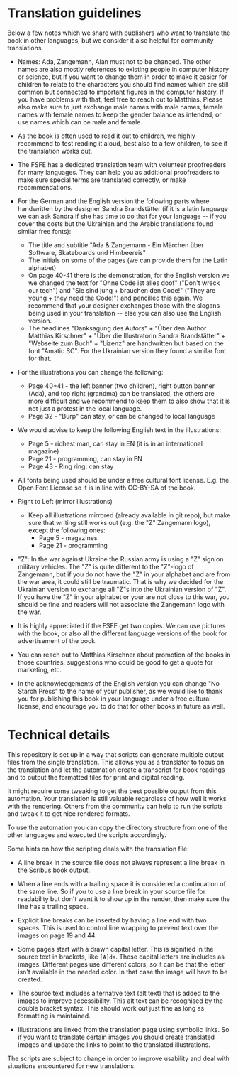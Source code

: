 <!--
SPDX-FileCopyrightText: 2021 Free Software Foundation Europe <https://fsfe.org>
SPDX-FileCopyrightText: 2024 Nico Rikken <nico.rikken@fsfe.org>

SPDX-License-Identifier: CC-BY-SA-3.0-DE
-->

# Translation guidelines

Below a few notes which we share with publishers who want to translate
the book in other languages, but we consider it also helpful for
community translations.

* Names: Ada, Zangemann, Alan must not to be changed. The other names
  are also mostly references to existing people in computer history or
  science, but if you want to change them in order to make it easier for
  children to relate to the characters you should find names which are
  still common but connected to important figures in the computer
  history. If you have problems with that, feel free to reach out to
  Matthias. Please also make sure to just exchange male names with male
  names, female names with female names to keep the gender balance
  as intended, or use names which can be male and female.

* As the book is often used to read it out to children, we highly
  recommend to test reading it aloud, best also to a few children, to
  see if the translation works out.

* The FSFE has a dedicated translation team with volunteer proofreaders
  for many languages. They can help you as additional proofreaders to
  make sure special terms are translated correctly, or make
  recommendations.

* For the German and the English version the following parts where
  handwritten by the designer Sandra Brandstätter (if it is a latin
  language we can ask Sandra if she has time to do that for your
  language -- if you cover the costs but the Ukrainian and the Arabic
  translations found similar free fonts):
   * The title and subtitle "Ada & Zangemann - Ein Märchen über Software,
     Skateboards und Himbeereis"
   * The initials on some of the pages (we can provide them for the Latin
     alphabet)
   * On page 40-41 there is the demonstration, for the English version we
     we changed the text for "Ohne Code ist alles doof" ("Don't wreck our
     tech") and "Sie sind jung + brauchen den Code!" ("They are young +
     they need the Code!") and pencilled this again. We
     recommend that your designer exchanges those with the slogans being
     used in your translation -- else you can also use the English
     version.
   * The headlines "Danksagung des Autors" + "Über den Author Matthias
     Kirschner" + "Über die Illustratorin Sandra Brandstätter" + "Webseite zum
     Buch" + "Lizenz" are handwritten but based on the font "Amatic SC". For the
     Ukrainian version they found a similar font for that.

* For the illustrations you can change the following:
   * Page 40+41 - the left banner (two children), right button banner
     (Ada), and top right (grandma) can be translated, the others are
     more difficult and we recommend to keep them to also show that it is
     not just a protest in the local language.
   * Page 32 - "Burp" can stay, or can be changed to local language

* We would advise to keep the following English text in the
  illustrations:
   * Page 5 - richest man, can stay in EN (it is in an international magazine)
   * Page 21 - programming, can stay in EN
   * Page 43 - Ring ring, can stay

* All fonts being used should be under a free cultural font license.
  E.g. the Open Font License so it is in line with CC-BY-SA of the book.

* Right to Left (mirror illustrations)
   * Keep all illustrations mirrored (already available in git repo),
     but make sure that writing still works out (e.g. the "Z" Zangemann
     logo), except the following ones:
      * Page 5 - magazines
      * Page 21 - programming

* "Z": In the war against Ukraine the Russian army is using a "Z" sign
  on military vehicles. The "Z" is quite different to the "Z"-logo of
  Zangemann, but if you do not have the "Z" in your alphabet and are
  from the war area, it could still be traumatic. That is why we decided
  for the Ukrainian version to exchange all "Z"s into the Ukrainian
  version of "Z". If you have the "Z" in your alphabet or your are not
  close to this war, you should be fine and readers will not associate
  the Zangemann logo with the war.

* It is highly appreciated if the FSFE get two copies. We can use
  pictures with the book, or also all the different language versions of
  the book for advertisement of the book.

* You can reach out to Matthias Kirschner about promotion of the books
  in those countries, suggestions who could be good to get a quote for
  marketing, etc.

* In the acknowledgements of the English version you can change "No
  Starch Press" to the name of your publisher, as we would like to thank
  you for publishing this book in your language under a free cultural
  license, and encourage you to do that for other books in future as
  well.

# Technical details

This repository is set up in a way that scripts can generate multiple output
files from the single translation. This allows you as a translator to focus on
the translation and let the automation create a transcript for book readings and
to output the formatted files for print and digital reading.

It might require some tweaking to get the best possible output from this
automation. Your translation is still valuable regardless of how well it works
with the rendering. Others from the community can help to run the scripts and
tweak it to get nice rendered formats.

To use the automation you can copy the directory structure from one of the other
languages and executed the scripts accordingly.

Some hints on how the scripting deals with the translation file:

* A line break in the source file does not always represent a line break in the
  Scribus book output.

* When a line ends with a trailing space it is considered a continuation of the
  same line. So if you to use a line break in your source file for readability
  but don't want it to show up in the render, then make sure the line has a
  trailing space.

* Explicit line breaks can be inserted by having a line end with two spaces. This
  is used to control line wrapping to prevent text over the images on page 19
  and 44.

* Some pages start with a drawn capital letter. This is signified in the source
  text in brackets, like `[A]da`. These capital letters are includes as images.
  Different pages use different colors, so it can be that the letter isn't
  available in the needed color. In that case the image will have to be created.

* The source text includes alternative text (alt text) that is added to the
  images to improve accessibility. This alt text can be recognised by the double
  bracket syntax. This should work out just fine as long as formatting is
  maintained.

* Illustrations are linked from the translation page using symbolic links. So if
  you want to translate certain images you should create translated images and
  update the links to point to the translated illustrations.

The scripts are subject to change in order to improve usability and deal with
situations encountered for new translations.
